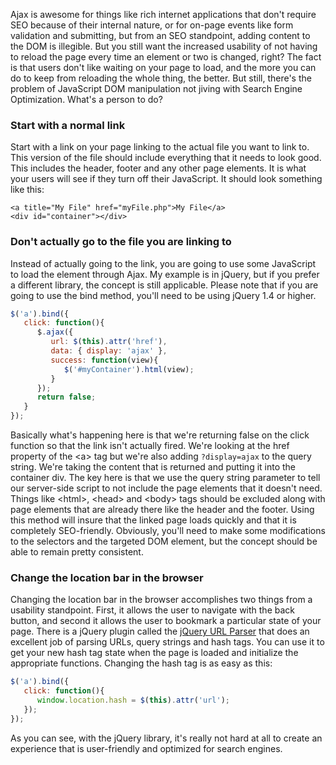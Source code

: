 Ajax is awesome for things like rich internet applications that don't require SEO because of their internal nature, or for on-page events like form validation and submitting, but from an SEO standpoint, adding content to the DOM is illegible. But you still want the increased usability of not having to reload the page every time an element or two is changed, right?  The fact is that users don't like waiting on your page to load, and the more you can do to keep from reloading the whole thing, the better.  But still, there's the problem of JavaScript DOM manipulation not jiving with Search Engine Optimization.  What's a person to do?

<!-- more -->

### Start with a normal link
Start with a link on your page linking to the actual file you want to link to.  This version of the file should include everything that it needs to look good.  This includes the header, footer and any other page elements.  It is what your users will see if they turn off their JavaScript.  It should look something like this:

```html4strict
<a title="My File" href="myFile.php">My File</a>
<div id="container"></div>
```

### Don't actually go to the file you are linking to
Instead of actually going to the link, you are going to use some JavaScript to load the element through Ajax.  My example is in jQuery, but if you prefer a different library, the concept is still applicable.  Please note that if you are going to use the bind method, you'll need to be using jQuery 1.4 or higher.

```javascript
$('a').bind({
   click: function(){
      $.ajax({
         url: $(this).attr('href'),
         data: { display: 'ajax' },
         success: function(view){
            $('#myContainer').html(view);
         }
      });
      return false;
   }
});
```

Basically what's happening here is that we're returning false on the click function so that the link isn't actually fired.  We're looking at the href property of the &lt;a&gt; tag but we're also adding `?display=ajax` to the query string.  We're taking the content that is returned and putting it into the container div.  The key here is that we use the query string parameter to tell our server-side script to not include the page elements that it doesn't need.  Things like &lt;html&gt;, &lt;head&gt; and &lt;body&gt; tags should be excluded along with page elements that are already there like the header and the footer.  Using this method will insure that the linked page loads quickly and that it is completely SEO-friendly.  Obviously, you'll need to make some modifications to the selectors and the targeted DOM element, but the concept should be able to remain pretty consistent.

### Change the location bar in the browser
Changing the location bar in the browser accomplishes two things from a usability standpoint.  First, it allows the user to navigate with the back button, and second it allows the user to bookmark a particular state of your page.  There is a jQuery plugin called the [jQuery URL Parser](http://projects.allmarkedup.com/jquery_url_parser/) that does an excellent job of parsing  URLs, query strings and hash tags.  You can use it to get your new hash tag state when the page is loaded and initialize the appropriate functions.  Changing the hash tag is as easy as this:

```javascript
$('a').bind({
   click: function(){
      window.location.hash = $(this).attr('url');
   });
});
```

As you can see, with the jQuery library, it's really not hard at all to create an experience that is user-friendly and optimized for search engines.